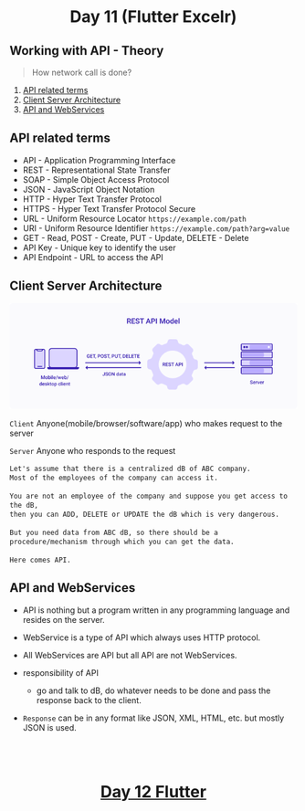 <h1 align="center"> Day 11 (Flutter Excelr)</h1>

## Working with API - Theory
> How network call is done?

1. [API related terms](#api-related-terms)
2. [Client Server Architecture](#client-server-architecture)
3. [API and WebServices](#api-and-webservices)


## API related terms

- API - Application Programming Interface
- REST - Representational State Transfer
- SOAP - Simple Object Access Protocol
- JSON - JavaScript Object Notation
- HTTP - Hyper Text Transfer Protocol
- HTTPS - Hyper Text Transfer Protocol Secure
- URL - Uniform Resource Locator    `https://example.com/path`
- URI - Uniform Resource Identifier `https://example.com/path?arg=value`
- GET - Read, POST - Create, PUT - Update, DELETE - Delete
- API Key - Unique key to identify the user
- API Endpoint - URL to access the API


## Client Server Architecture


<img src="Images/restApi.png" alt="clent server">

`Client` Anyone(mobile/browser/software/app) who makes request to the server 

`Server` Anyone who responds to the request


```
Let's assume that there is a centralized dB of ABC company. 
Most of the employees of the company can access it.

You are not an employee of the company and suppose you get access to the dB, 
then you can ADD, DELETE or UPDATE the dB which is very dangerous.

But you need data from ABC dB, so there should be a procedure/mechanism through which you can get the data.

Here comes API.

```
## API and WebServices

- API is nothing but a program written in any programming language and resides on the server.

- WebService is a type of API which always uses HTTP protocol.

- All WebServices are API but all API are not WebServices.

- responsibility of API

    - go and talk to dB, do whatever needs to be done and pass the response back to the client.
- `Response` can be in any format like JSON, XML, HTML, etc. but mostly JSON is used.


<br><br>
<h1 align="center"> <a href="/day12.md">Day 12 Flutter</a></h1>